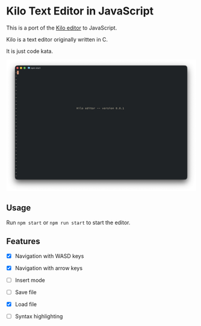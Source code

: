 # Kilo Text Editor in JavaScript

This is a port of the [Kilo editor](https://github.com/antirez/kilo) to JavaScript.

Kilo is a text editor originally written in C.

It is just code kata.

![Kilo](https://github.com/ripflame/js-kilo/blob/main/docs/screen.png?raw=true)

## Usage

Run `npm start` or `npm run start` to start the editor.

## Features

- [x] Navigation with WASD keys
- [x] Navigation with arrow keys
- [ ] Insert mode
- [ ] Save file
- [x] Load file
- [ ] Syntax highlighting

